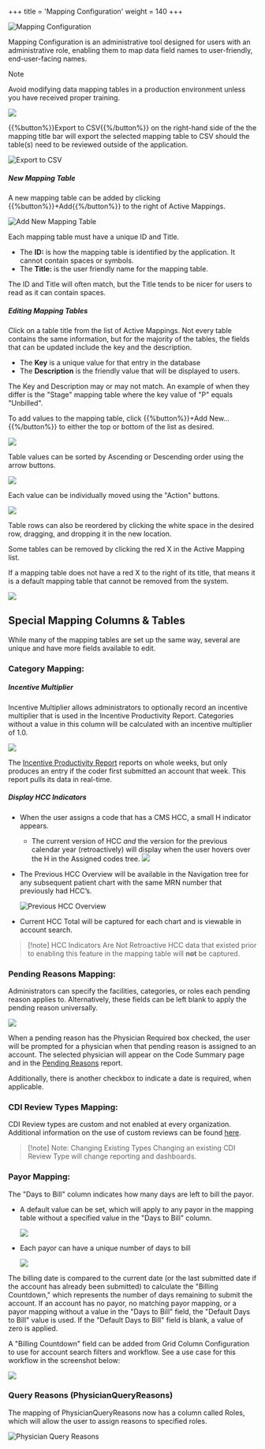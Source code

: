 +++
title = 'Mapping Configuration'
weight = 140
+++

![Mapping Configuration](MappingConfigurartion.png)

Mapping Configuration is an administrative tool designed for users with an administrative role, enabling them to map data field names to user-friendly, end-user-facing names. 

>[!note]
Avoid modifying data mapping tables in a production environment unless you have received proper training.

![](2025-01-24_MappingConfig2.png)

{{%button%}}Export to CSV{{%/button%}} on the right-hand side of the the mapping title bar will export the selected mapping table to CSV should the table(s) need to be reviewed outside of the application.

![Export to CSV](2025-01-24_MappingConfig1.png)

##### New Mapping Table 

A new mapping table can be added by clicking {{%button%}}+Add{{%/button%}} to the right of Active Mappings.

![Add New Mapping Table](AddMapping.png)

Each mapping table must have a unique ID and Title.
- The **ID:** is how the mapping table is identified by the application. It cannot contain spaces or symbols. 
- The **Title:** is the user friendly name for the mapping table.

The ID and Title will often match, but the Title tends to be nicer for users to read as it can contain spaces. 

##### Editing Mapping Tables

Click on a table title from the list of Active Mappings. Not every table contains the same information, but for the majority of the tables, the fields that can be updated include the key and the description. 
- The **Key** is a unique value for that entry in the database
- The **Description** is the friendly value that will be displayed to users. 

The Key and Description may or may not match. An example of when they differ is the "Stage" mapping table where the key value of "P" equals "Unbilled". 

To add values to the mapping table, click {{%button%}}+Add New...{{%/button%}} to either the top or bottom of the list as desired.

![](2025-01-24_MappingConfig4.png)

Table values can be sorted by Ascending or Descending order using the arrow buttons. 

![](2025-01-24_MappingConfig6.png)

Each value can be individually moved using the "Action" buttons.

![](2025-01-24_MappingConfig5.png)

Table rows can also be reordered by clicking the white space in the desired row, dragging, and dropping it in the new location. 

Some tables can be removed by clicking the red X in the Active Mapping list.

If a mapping table does not have a red X to the right of its title, that means it is a default mapping table that cannot be removed from the system. 

![](2025-01-24_MappingConfig3.png)

## Special Mapping Columns & Tables

While many of the mapping tables are set up the same way, several are unique and have more fields available to edit. 
 
### Category Mapping:

##### Incentive Multiplier

Incentive Multiplier allows administrators to optionally record an incentive multiplier that is used in the Incentive Productivity Report. Categories without a value in this column will be calculated with an incentive multiplier of 1.0.

![](image-541.jpg)

The [Incentive Productivity Report](https://dolbeysystems.github.io/fusion-cac-web-docs/administrative-user-guide/reporting/user-reports/#incentive-productiviy-report) reports on whole weeks, but only produces an entry if the coder first submitted an account that week. This report pulls its data in real-time.

##### Display HCC Indicators

- When the user assigns a code that has a CMS HCC, a small H indicator appears.
  - The current version of HCC *and* the version for the previous calendar year (retroactively) will display when the user hovers over the H in the Assigned codes tree.
  ![](image-544.jpg)
- The Previous HCC Overview will be available in the Navigation tree for any subsequent patient chart with the same MRN number that previously had HCC’s.
  
  ![Previous HCC Overview](image-545.png)

- Current HCC Total will be captured for each chart and is viewable in account search.

> [!note] HCC Indicators Are Not Retroactive
HCC data that existed prior to enabling this feature in the mapping table will **not** be captured. 


### Pending Reasons Mapping:

Administrators can specify the facilities, categories, or roles each pending reason applies to. Alternatively, these fields can be left blank to apply the pending reason universally. 

![](2025-01-29_MappingConfig7.png)

When a pending reason has the Physician Required box checked, the user will be prompted for a physician when that pending reason is assigned to an account. The selected physician will appear on the Code Summary page and in the [Pending Reasons](https://dolbeysystems.github.io/fusion-cac-web-docs/administrative-user-guide/reporting/user-reports/#pending-reasons-report) report.

 Additionally, there is another checkbox to indicate a date is required, when applicable.

### CDI Review Types Mapping:

CDI Review types are custom and not enabled at every organization. Additional information on the use of custom reviews can be found [here](https://dolbeysystems.github.io/fusion-cac-web-docs/cdi-user-guide/chart-reviews/).

> [!note] Note: Changing Existing Types
Changing an existing CDI Review Type will change reporting and dashboards.

### Payor Mapping:

The "Days to Bill" column indicates how many days are left to bill the payor. 
- A default value can be set, which will apply to any payor in the mapping table without a specified value in the "Days to Bill" column. 

  ![](2025-01-29_MappingConfig8.png)

- Each payor can have a unique number of days to bill

  ![](2025-01-29_MappingConfig9.png)

The billing date is compared to the current date (or the last submitted date if the account has already been submitted) to calculate the "Billing Countdown," which represents the number of days remaining to submit the account. If an account has no payor, no matching payor mapping, or a payor mapping without a value in the "Days to Bill" field, the "Default Days to Bill" value is used. If the "Default Days to Bill" field is blank, a value of zero is applied.

A "Billing Countdown" field can be added from Grid Column Configuration to use
for account search filters and workflow. See a use case for this workflow in the screenshot below:

![](image-547.jpg)

### Query Reasons (PhysicianQueryReasons)

The mapping of PhysicianQueryReasons now has a column called Roles, which will allow the user to assign reasons to specified roles. 

![Physician Query Reasons](2025-03-05_MappingConfig10.png)


